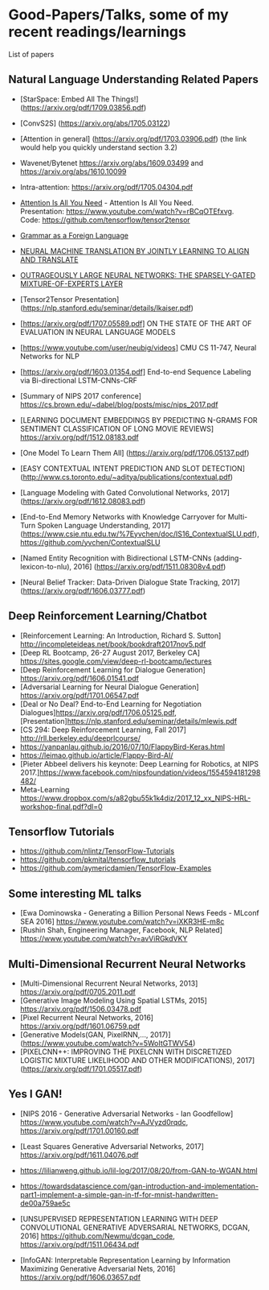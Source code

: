 # Good-Papers/Talks, some of my recent readings/learnings

List of papers 

## Natural Language Understanding Related Papers

* [StarSpace: Embed All The Things!] (https://arxiv.org/pdf/1709.03856.pdf)
* [ConvS2S] (https://arxiv.org/abs/1705.03122)
* [Attention in general] (https://arxiv.org/pdf/1703.03906.pdf) (the link would help you quickly understand section 3.2)
*  Wavenet/Bytenet https://arxiv.org/abs/1609.03499 and https://arxiv.org/abs/1610.10099
*  Intra-attention: https://arxiv.org/pdf/1705.04304.pdf
* [Attention Is All You Need](https://arxiv.org/pdf/1706.03762.pdf) - Attention Is All You Need. <br />Presentation: https://www.youtube.com/watch?v=rBCqOTEfxvg. <br /> Code: https://github.com/tensorflow/tensor2tensor
* [Grammar as a Foreign Language](https://arxiv.org/pdf/1412.7449.pdf)
* [NEURAL MACHINE TRANSLATION BY JOINTLY LEARNING TO ALIGN AND TRANSLATE](https://arxiv.org/pdf/1409.0473.pdf)
* [OUTRAGEOUSLY LARGE NEURAL NETWORKS: THE SPARSELY-GATED MIXTURE-OF-EXPERTS LAYER](https://arxiv.org/pdf/1701.06538.pdf)
* [Tensor2Tensor Presentation] (https://nlp.stanford.edu/seminar/details/lkaiser.pdf)
* [https://arxiv.org/pdf/1707.05589.pdf] ON THE STATE OF THE ART OF EVALUATION IN NEURAL LANGUAGE MODELS
* [https://www.youtube.com/user/neubig/videos] CMU CS 11-747, Neural Networks for NLP 

* [https://arxiv.org/pdf/1603.01354.pdf] End-to-end Sequence Labeling via Bi-directional LSTM-CNNs-CRF 

* [Summary of NIPS 2017 conference] https://cs.brown.edu/~dabel/blog/posts/misc/nips_2017.pdf

* [LEARNING DOCUMENT EMBEDDINGS BY PREDICTING N-GRAMS FOR SENTIMENT CLASSIFICATION OF LONG MOVIE REVIEWS] https://arxiv.org/pdf/1512.08183.pdf

* [One Model To Learn Them All] (https://arxiv.org/pdf/1706.05137.pdf)

* [EASY CONTEXTUAL INTENT PREDICTION AND SLOT DETECTION] (http://www.cs.toronto.edu/~aditya/publications/contextual.pdf)

* [Language Modeling with Gated Convolutional Networks, 2017] (https://arxiv.org/pdf/1612.08083.pdf)

* [End-to-End Memory Networks with Knowledge Carryover for Multi-Turn Spoken Language Understanding, 2017] (https://www.csie.ntu.edu.tw/%7Eyvchen/doc/IS16_ContextualSLU.pdf), https://github.com/yvchen/ContextualSLU

* [Named Entity Recognition with Bidirectional LSTM-CNNs (adding-lexicon-to-nlu), 2016] (https://arxiv.org/pdf/1511.08308v4.pdf)

* [Neural Belief Tracker: Data-Driven Dialogue State Tracking, 2017] (https://arxiv.org/pdf/1606.03777.pdf)

## Deep Reinforcement Learning/Chatbot

* [Reinforcement Learning: An Introduction, Richard S. Sutton] http://incompleteideas.net/book/bookdraft2017nov5.pdf
* [Deep RL Bootcamp, 26-27 August 2017, Berkeley CA] https://sites.google.com/view/deep-rl-bootcamp/lectures
* [Deep Reinforcement Learning for Dialogue Generation] https://arxiv.org/pdf/1606.01541.pdf
* [Adversarial Learning for Neural Dialogue Generation] https://arxiv.org/pdf/1701.06547.pdf
* [Deal or No Deal? End-to-End Learning for Negotiation Dialogues]https://arxiv.org/pdf/1706.05125.pdf,        [Presentation]https://nlp.stanford.edu/seminar/details/mlewis.pdf
* [CS 294: Deep Reinforcement Learning, Fall 2017] http://rll.berkeley.edu/deeprlcourse/
* https://yanpanlau.github.io/2016/07/10/FlappyBird-Keras.html
* https://leimao.github.io/article/Flappy-Bird-AI/
* [Pieter Abbeel delivers his keynote: Deep Learning for Robotics, at NIPS 2017.]https://www.facebook.com/nipsfoundation/videos/1554594181298482/
* Meta-Learning https://www.dropbox.com/s/a82gbu55k1k4diz/2017_12_xx_NIPS-HRL-workshop-final.pdf?dl=0




## Tensorflow Tutorials

* https://github.com/nlintz/TensorFlow-Tutorials
* https://github.com/pkmital/tensorflow_tutorials
* https://github.com/aymericdamien/TensorFlow-Examples



## Some interesting ML talks 

* [Ewa Dominowska - Generating a Billion Personal News Feeds - MLconf SEA 2016] https://www.youtube.com/watch?v=iXKR3HE-m8c
* [Rushin Shah, Engineering Manager, Facebook, NLP Related] https://www.youtube.com/watch?v=avViRGkdVKY



## Multi-Dimensional Recurrent Neural Networks

* [Multi-Dimensional Recurrent Neural Networks, 2013] https://arxiv.org/pdf/0705.2011.pdf
* [Generative Image Modeling Using Spatial LSTMs, 2015] https://arxiv.org/pdf/1506.03478.pdf
* [Pixel Recurrent Neural Networks, 2016] https://arxiv.org/pdf/1601.06759.pdf
* [Generative Models(GAN, PixelRNN,..., 2017)] (https://www.youtube.com/watch?v=5WoItGTWV54)
* [PIXELCNN++: IMPROVING THE PIXELCNN WITH DISCRETIZED LOGISTIC MIXTURE LIKELIHOOD AND OTHER MODIFICATIONS), 2017] (https://arxiv.org/pdf/1701.05517.pdf)


## Yes I GAN!

* [NIPS 2016 - Generative Adversarial Networks - Ian Goodfellow] https://www.youtube.com/watch?v=AJVyzd0rqdc, https://arxiv.org/pdf/1701.00160.pdf

* [Least Squares Generative Adversarial Networks, 2017] https://arxiv.org/pdf/1611.04076.pdf

* https://lilianweng.github.io/lil-log/2017/08/20/from-GAN-to-WGAN.html

* https://towardsdatascience.com/gan-introduction-and-implementation-part1-implement-a-simple-gan-in-tf-for-mnist-handwritten-de00a759ae5c

* [UNSUPERVISED REPRESENTATION LEARNING WITH DEEP CONVOLUTIONAL GENERATIVE ADVERSARIAL NETWORKS, DCGAN, 2016] https://github.com/Newmu/dcgan_code, https://arxiv.org/pdf/1511.06434.pdf

* [InfoGAN: Interpretable Representation Learning by Information Maximizing Generative Adversarial Nets, 2016] https://arxiv.org/pdf/1606.03657.pdf






